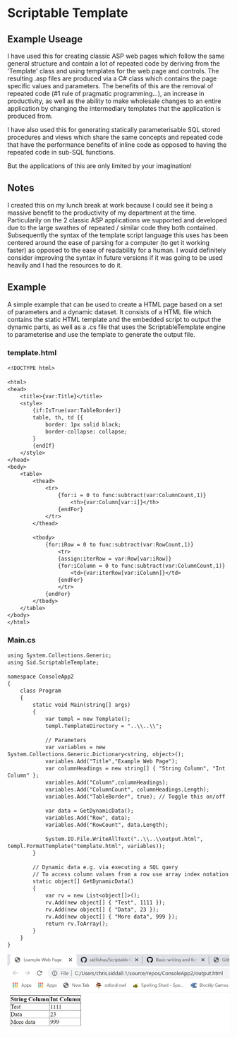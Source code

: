 # Scriptable Template

## Example Useage

I have used this for creating classic ASP web pages which follow the same general structure and contain a lot of repeated code by deriving from the 'Template' class and using templates for the web page and controls. The resulting .asp files are produced via a C# class which contains the page specific values and parameters. The benefits of this are the removal of repeated code (#1 rule of pragmatic programming...), an increase in productivity, as well as the ability to make wholesale changes to an entire application by changing the intermediary templates that the application is produced from.

I have also used this for generating statically parameterisable SQL stored procedures and views which share the same concepts and repeated code that have the performance benefits of inline code as opposed to having the repeated code in sub-SQL functions.

But the applications of this are only limited by your imagination!

## Notes

I created this on my lunch break at work because I could see it being a massive benefit to the productivity of my department at the time. Particularily on the 2 classic ASP applications we supported and developed due to the large swathes of repeated / similar code they both contained. Subsequently the syntax of the template script language this uses has been centered around the ease of parsing for a computer (to get it working faster) as opposed to the ease of readability for a human. I would definitely consider improving the syntax in future versions if it was going to be used heavily and I had the resources to do it.

## Example

A simple example that can be used to create a HTML page based on a set of parameters and a dynamic dataset. It consists of a HTML file which contains the static HTML template and the embedded script to output the dynamic parts, as well as a .cs file that uses the ScriptableTemplate engine to parameterise and use the template to generate the output file.

### template.html

```
<!DOCTYPE html>

<html>
<head>
	<title>{var:Title}</title>
	<style>
		{if:IsTrue(var:TableBorder)}
		table, th, td {{
			border: 1px solid black;
			border-collapse: collapse;
		}
		{endIf}
	</style>
</head>
<body>
	<table>
		<thead>
			<tr>
				{for:i = 0 to func:subtract(var:ColumnCount,1)}
					<th>{var:Column[var:i]}</th>
				{endFor}
			</tr>
		</thead>

		<tbody>
			{for:iRow = 0 to func:subtract(var:RowCount,1)}
				<tr>
				{assign:iterRow = var:Row[var:iRow]}
				{for:iColumn = 0 to func:subtract(var:ColumnCount,1)}
					<td>{var:iterRow[var:iColumn]}</td>
				{endFor}
				</tr>
			{endFor}
		</tbody>
	</table>
</body>
</html>
```

### Main.cs

```
using System.Collections.Generic;
using Sid.ScriptableTemplate;

namespace ConsoleApp2
{
	class Program
	{
		static void Main(string[] args)
		{
			var templ = new Template();
			templ.TemplateDirectory = "..\\..\\";

			// Parameters
			var variables = new System.Collections.Generic.Dictionary<string, object>();
			variables.Add("Title","Example Web Page");
			var columnHeadings = new string[] { "String Column", "Int Column" };
			variables.Add("Column",columnHeadings);
			variables.Add("ColumnCount", columnHeadings.Length);
			variables.Add("TableBorder", true); // Toggle this on/off

			var data = GetDynamicData();
			variables.Add("Row", data);
			variables.Add("RowCount", data.Length);

			System.IO.File.WriteAllText("..\\..\\output.html", templ.FormatTemplate("template.html", variables));
		}

		// Dynamic data e.g. via executing a SQL query
		// To access column values from a row use array index notation
		static object[] GetDynamicData()
		{
			var rv = new List<object[]>();
			rv.Add(new object[] { "Test", 1111 });
			rv.Add(new object[] { "Data", 23 });
			rv.Add(new object[] { "More data", 999 });
			return rv.ToArray();
		}
	}
}
```

![foo](output_html.jpg "title")

